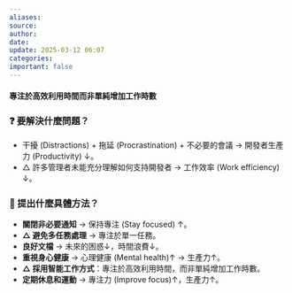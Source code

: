 ```yaml
---
aliases: 
source: 
author: 
date: 
update: 2025-03-12 06:07
categories: 
important: false
---
```

#### 專注於高效利用時間而非單純增加工作時數

### ❓ 要解決什麼問題？

*   干擾 (Distractions) + 拖延 (Procrastination) + 不必要的會議 → 開發者生產力 (Productivity) ↓。
*   △ 許多管理者未能充分理解如何支持開發者 → 工作效率 (Work efficiency) ↓。

### 🧠 提出什麼具體方法？

*   **關閉非必要通知** → 保持專注 (Stay focused) ↑。
*   **△ 避免多任務處理** → 專注於單一任務。
*   **良好文檔** → 未來的困惑↓，時間浪費↓。
*   **重視身心健康** → 心理健康 (Mental health)↑ → 生產力↑。
*   **△ 採用智能工作方式**：專注於高效利用時間，而非單純增加工作時數。
*   **定期休息和運動** → 專注力 (Improve focus)↑，生產力↑。